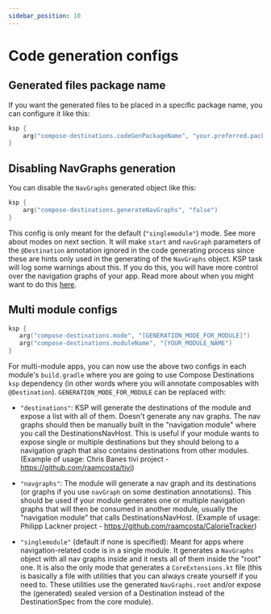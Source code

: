 ```yaml
---
sidebar_position: 10
---
```


# Code generation configs

## Generated files package name

If you want the generated files to be placed in a specific package name, you can configure it like this:

```kotlin
ksp {
    arg("compose-destinations.codeGenPackageName", "your.preferred.packagename")
}
```

## Disabling NavGraphs generation

You can disable the `NavGraphs` generated object like this:

```kotlin
ksp {
    arg("compose-destinations.generateNavGraphs", "false")
}
```

This config is only meant for the default (`"singlemodule"`) mode. See more about modes on next section.
It will make `start` and `navGraph` parameters of the `@Destination` annotation ignored in the code generating process since these are hints only used in the generating of the `NavGraphs` object. KSP task will log some warnings about this.
If you do this, you will have more control over the navigation graphs of your app. Read more about when you might want to do this [here](defining-navgraphs#manually-defining-navigation-graphs).


## Multi module configs

```kotlin
ksp {
   arg("compose-destinations.mode", "[GENERATION_MODE_FOR_MODULE]")
   arg("compose-destinations.moduleName", "[YOUR_MODULE_NAME")
}
```

For multi-module apps, you can now use the above two configs in each module's `build.gradle` where you are going to use Compose Destinations `ksp` dependency (in other words where you will annotate composables with `@Destination`). `GENERATION_MODE_FOR_MODULE` can be replaced with:

- `"destinations"`:
KSP will generate the destinations of the module and expose a list with all of them. Doesn't generate any nav graphs. The nav graphs should then be manually built in the "navigation module" where you call the DestinationsNavHost.
This is useful if your module wants to expose single or multiple destinations but they should belong to a navigation graph that also contains destinations from other modules. (Example of usage: Chris Banes tivi project - https://github.com/raamcosta/tivi)

- `"navgraphs"`:
The module will generate a nav graph and its destinations (or graphs if you use `navGraph` on some destination annotations).
This should be used if your module generates one or multiple navigation graphs that will then be consumed in another module, usually the "navigation module" that calls DestinationsNavHost. (Example of usage: Philipp Lackner project - https://github.com/raamcosta/CalorieTracker)

- `"singlemodule"` (default if none is specified):
Meant for apps where navigation-related code is in a single module. It generates a `NavGraphs` object with all nav graphs inside and it nests all of them inside the "root" one. It is also the only mode that generates a `CoreExtensions.kt` file (this is basically a file with utilities that you can always create yourself if you need to. These utilities use the generated `NavGraphs.root` and/or expose the (generated) sealed version of a Destination instead of the DestinationSpec from the core module).